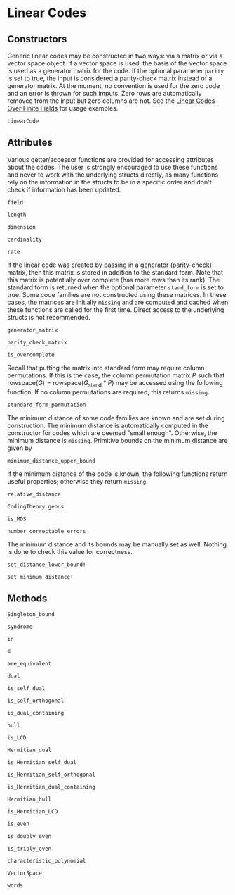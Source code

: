 # Linear Codes

## Constructors

Generic linear codes may be constructed in two ways: via a matrix or via a vector space object. If a vector space is used, the basis of the vector space is used as a generator matrix for the code. If the optional parameter `parity` is set to true, the input is considered a parity-check matrix instead of a generator matrix. At the moment, no convention is used for the zero code and an error is thrown for such imputs. Zero rows are automatically removed from the input but zero columns are not. See the [Linear Codes Over Finite Fields](@ref) for usage examples.
```@docs
LinearCode
```

## Attributes

Various getter/accessor functions are provided for accessing attributes about the codes. The user is strongly encouraged to use these functions and never to work with the underlying structs directly, as many functions rely on the information in the structs to be in a specific order and don't check if information has been updated.

```@docs
field
```

```@docs
length
```

```@docs
dimension
```

```@docs
cardinality
```

```@docs
rate
```

If the linear code was created by passing in a generator (parity-check) matrix, then this matrix is stored in addition to the standard form. Note that this matrix is potentially over complete (has more rows than its rank). The standard form is returned when the optional parameter `stand_form` is set to true. Some code families are not constructed using these matrices. In these cases, the matrices are initially `missing` and are computed and cached when these functions are called for the first time. Direct access to the underlying structs is not recommended.
```@docs
generator_matrix
```

```@docs
parity_check_matrix
```

```@docs
is_overcomplete
```

Recall that putting the matrix into standard form may require column permutations. If this is the case, the column permutation matrix $P$ such that $\mathrm{rowspace}(G) = \mathrm{rowspace}(G_\mathrm{stand} * P)$ may be accessed using the following function. If no column permutations are required, this returns `missing`.
```@docs
standard_form_permutation
```

The minimum distance of some code families are known and are set during construction. The minimum distance is automatically computed in the constructor for codes which are deemed "small enough". Otherwise, the minimum distance is `missing`. Primitive bounds on the minimum distance are given by

```@docs
minimum_distance_upper_bound
```

If the minimum distance of the code is known, the following functions return useful properties; otherwise they return `missing`.

```@docs
relative_distance
```

```@docs
CodingTheory.genus
```

```@docs
is_MDS
```

```@docs
number_correctable_errors
```

The minimum distance and its bounds may be manually set as well. Nothing is done to check this value for correctness.
```@docs
set_distance_lower_bound!
```

```@docs
set_minimum_distance!
```

## Methods

```@docs
Singleton_bound
```

```@docs
syndrome
```

```@docs
in
```

```@docs
⊆
```

```@docs
are_equivalent
```

```@docs
dual
```

```@docs
is_self_dual
```

```@docs
is_self_orthogonal
```

```@docs
is_dual_containing
```

```@docs
hull
```

```@docs
is_LCD
```

```@docs
Hermitian_dual
```

```@docs
is_Hermitian_self_dual
```

```@docs
is_Hermitian_self_orthogonal
```

```@docs
is_Hermitian_dual_containing
```

```@docs
Hermitian_hull
```

```@docs
is_Hermitian_LCD
```

```@docs
is_even
```

```@docs
is_doubly_even
```

```@docs
is_triply_even
```

```@docs
characteristic_polynomial
```

```@docs
VectorSpace
```

```@docs
words
```
